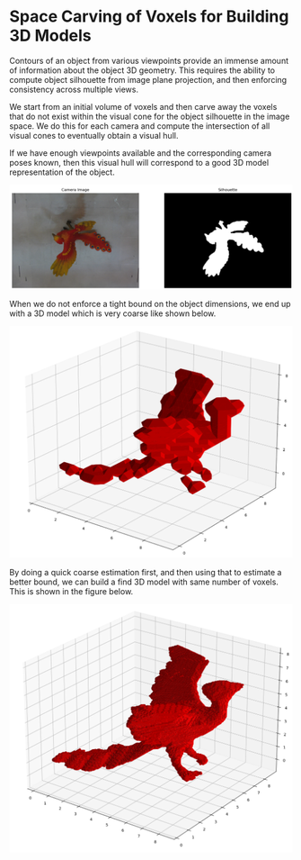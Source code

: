 # Space Carving of Voxels for Building 3D Models

Contours of an object from various viewpoints provide an immense amount of information about the object 3D geometry. This requires the ability to compute object silhouette from image plane projection, and then enforcing consistency across multiple views.

We start from an initial volume of voxels and then carve away the voxels that do not exist within the visual cone for the object silhouette in the image space. We do this for each camera and compute the intersection of all visual cones to eventually obtain a visual hull.

If we have enough viewpoints available and the corresponding camera poses known, then this visual hull will correspond to a good 3D model representation of the object.

![](media/silhouette.png)

When we do not enforce a tight bound on the object dimensions, we end up with a 3D model which is very coarse like shown below.  

![](media/carved_model_coarse.png)  

By doing a quick coarse estimation first, and then using that to estimate a better bound, we can build a find 3D model with same number of voxels. This is shown in the figure below.  

![](media/carved_model_fine.png)